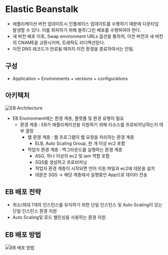 # Elastic Beanstalk

- 애플리케이션 버전 업데이트시 인플레이스 업데이트를 수행하기 때문에 다운타임 발생할 수 있다. 이를 회피하기 위해 블루/그린 배포를 수행하여야 한다.
- 새 버전 배포 이후, Swap environment URLs 옵션을 통하여, 이전 버전과 새 버전의 CNAME을 교환시키며, 트래픽도 리디렉션된다.
- 이전 DNS 레코드가 만료될 때까지 이전 환경을 종료하여서는 안됨.

## 구성
- Application = Environments + versions + configurations

## 아키텍처
![EB Architecture](https://jayendrapatil.com/wp-content/uploads/2016/12/Elastic-Beanstalk-Environment-Tiers.png)
- EB Environment에는 환경 계층, 플랫폼 및 환경 유형이 필요
    - 환경 계층 : EB가 애플리케이션을 지원하기 위해 리소스를 프로비저닝하는지 여부 결정
        - 웹 환경 계층 : 웹 프로그램이 웹 요청을 처리하는 환경 계층
            - ELB, Auto Scaling Group, 한 개 이상 ec2 포함
        - 작업자 환경 계층 : 백그라운드를 실행하는 환경 계층
            - ASG, 하나 이상의 ec2 및 iam 역할 포함
            - SQS를 생성하고 프로비저닝
            - 작업자 환경 계층이 시작되면 언어 지원 파일과 ec2에 데몬을 설치
            - 데몬은 SQS -> 해당 계층에서 실행중인 App으로 데이터 전송

## EB 배포 전략
- 최소/최대 1개의 인스턴스를 유지하기 위한 단일 인스턴스 및 Auto Scaling이 있는 단일 인스턴스 환경 지원
- Auto Scaling및 로드 밸린싱을 사용하는 환경 지원

## EB 배포 방법
![EB 배포 방법](https://jayendrapatil.com/wp-content/uploads/2018/04/Elastic-Beanstalk-Deployment-Methods.png)

